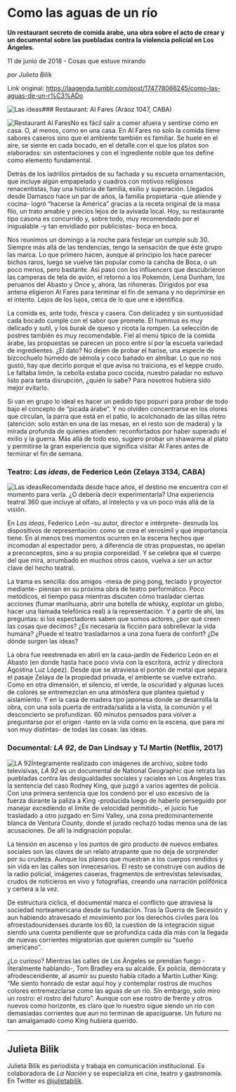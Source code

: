 # Como las aguas de un río

**Un restaurant secreto de comida árabe, una obra sobre el acto de crear y un documental sobre las puebladas contra la violencia policial en Los Ángeles.**

11 de junio de 2018 - Cosas que estuve mirando

_por Julieta Bilik_

Link original: https://laagenda.tumblr.com/post/174778066245/como-las-aguas-de-un-r%C3%ADo

![Las ideas](https://64.media.tumblr.com/dfbe247452ee7175ec51525bfe1be843/tumblr_inline_pa5yhlkqCA1t6q87u_500.jpg)### Restaurant: Al Fares (Aráoz 1047, CABA)

![Restaurant Al Fares](https://64.media.tumblr.com/9a5b73565daae0f0dff3df371076f9e5/tumblr_inline_pa5yhlcbFH1t6q87u_400.jpg)No es fácil salir a comer afuera y sentirse como en casa. O, al menos, como en una casa. En Al Fares no solo la comida tiene sabores caseros sino que el ambiente también es familiar. Se huele en el aire, se siente en cada bocado, en el detalle con el que los platos son elaborados: sin ostentaciones y con el ingrediente noble que los define como elemento fundamental.

Detrás de los ladrillos pintados de su fachada y su escueta ornamentación, que incluye algún empapelado y cuadros con motivos religiosos renacentistas, hay una historia de familia, exilio y superación. Llegados desde Damasco hace un par de años, la familia propietaria -que atiende y cocina- logró “hacerse la América” gracias a la receta original de la masa filo, un trato amable y precios lejos de la avivada local. Hoy, su restaurante tipo casona es concurrido y, sobre todo, muy recomendado por el inigualable -y tan envidiado por publicistas- boca en boca.

Nos reunimos un domingo a la noche para festejar un cumple sub 30. Siempre más allá de las tendencias, tengo la sensación de que éste grupo las marca. Lo que primero hacen, aunque al principio los hace parecer bichos raros, luego se vuelve tan popular como la cancha de Boca, o un poco menos, pero bastante. Así pasó con los influencers que descubrieron las camperas de tela de avión, el retorno a los Pokemón, Lena Dunham, los peruanos del Abasto y Once y, ahora, las riñoneras. Dirigidos por esa antena eligieron Al Fares para terminar el fin de semana y no deprimirse en el intento. Lejos de los lujos, cerca de lo que une e identifica. 

La comida es, ante todo, fresca y casera. Con delicadez y sin suntuosidad cada bocado cumple con el sabor que promete. El hummus es muy delicado y sutil, y los burak de queso y ricota la rompen. La selección de postres también es muy recomendable. Fiel al menú típico de la comida árabe, las propuestas se parecen un poco entre sí por la escueta variedad de ingredientes. ¿El dato? No dejen de probar el harise, una especie de bizcochuelo húmedo de sémola y coco bañado en almíbar. Lo que no nos gustó, hay que decirlo porque el que avisa no traiciona, es el keppe crudo. Le faltaba limón, la cebolla estaba poco cocida, nuestro paladar no estuvo listo para tanta disrupción, ¿quién lo sabe? Para nosotros hubiera sido mejor evitarlo.

Si van en grupo lo ideal es hacer un pedido tipo popurrí para probar de todo bajo el concepto de “picada árabe”. Y no olviden concentrarse en los olores que circulan, la parra que está en el patio, lo acolchonado de las sillas retro (atención: solo están en una de las mesas, en el resto son de madera) y la mirada profunda de quienes atienden: reconfortados por haber superado el exilio y la guerra. Más allá de todo eso, sugiero probar un shawarma al plato y permitirse la gran experiencia que significa visitar Al Fares antes de terminar el fin de semana.

### Teatro: *Las ideas*, de Federico León (Zelaya 3134, CABA)

![Las ideas](https://64.media.tumblr.com/030f5b318ba6fc31be6e734ed1a8f3b9/tumblr_inline_pa5yhmWBKm1t6q87u_400.jpg)Recomendada desde hace años, el destino me encuentra con el momento para verla. ¿O debería decir experimentarla? Una experiencia teatral 360 que incluye al olfato, al intelecto y va un poco más allá de la visión.

En *Las ideas*, Federico León -su autor, director e intérprete- desnuda los dispositivos de representación: como se crea el verosímil y qué importancia tiene. En al menos tres momentos ocurren en la escena hechos que incomodan al espectador pero, a diferencia de otras propuestas, no apelan a preconceptos, sino a su propia corporeidad. Y se celebra que el cuerpo del que mira, arrumbado en muchos otros casos, vuelva a ser un actor clave del hecho teatral.

La trama es sencilla: dos amigos -mesa de ping pong, teclado y proyector mediante- piensan en su próxima obra de teatro performático. Poco metódicos, el tiempo pasa mientras discuten cómo trasladar ciertas acciones (fumar marihuana, abrir una botella de whisky, explotar un globo, hacer una llamada telefónica real) a la representación. Y a partir de ahí, las preguntas: si los espectadores saben que somos actores, ¿por qué creen las cosas que decimos? ¿Es necesaria la ficción para sobrellevar la vida humana? ¿Puede el teatro trasladarnos a una zona fuera de confort? ¿De dónde surgen las ideas?

La obra fue reestrenada en abril en la casa-jardín de Federico León en el Abasto (en donde hasta hace poco vivía con la escritora, actriz y directora Agostina Luz López). Desde que se atraviesa el portón de metal que separa el pasaje Zelaya de la propiedad privada, el ambiente se vuelve extraño. Como en otra dimensión, el silencio, el verde, la oscuridad y algunas luces de colores se entremezclan en una atmósfera que plantea quietud y aislamiento. Y en la casa de madera tipo japonesa donde se desarrolla la obra, con una sola puerta de entrada/salida a la vista, la comunión y el desconcierto se profundizan. 60 minutos pensados para volver a preguntarse por el origen -tanto en la vida como en la escena, que para mí son muy distintas- de todas las cosas: las ideas.

### Documental: *LA 92*, de Dan Lindsay y TJ Martin (Netflix, 2017)

![LA 92](https://64.media.tumblr.com/cadb5715e1d6c367fadd91e9d7645369/tumblr_inline_pa5yhmAenR1t6q87u_400.jpg)Íntegramente realizado con imágenes de archivo, sobre todo televisivas, *LA 92* es un documental de National Geographic que retrata las puebladas contra las desigualdades sociales y raciales en Los Ángeles tras la sentencia del caso Rodney King, que juzgó a varios agentes de policía. Con una primera sentencia que los condenó por el uso excesivo de la fuerza durante la paliza a King -producida luego de haberlo perseguido por manejar excediendo el límite de velocidad permitido-, el juicio fue trasladado a otro juzgado en Simi Valley, una zona predominantemente blanca de Ventura County, donde el jurado rechazó todas menos una de las acusaciones. De allí la indignación popular. 

La tensión en ascenso y los puntos de giro producto de nuevos embates sociales son las claves de un relato atrapante que no deja de sorprender por su crudeza. Aunque los planos que muestran a los cuerpos rendidos y sin vida en las calles son innecesarios. El resto se construye con audios de la radio policial, imágenes caseras, fragmentos de entrevistas televisadas, crudos de noticieros en vivo y fotografías, creando una narración polifónica y certera a la vez. 

De estructura cíclica, el documental marca el conflicto que atraviesa la sociedad norteamericana desde su fundación. Tras la Guerra de Secesión y aun habiendo atravesado el movimiento por los derechos civiles para los afroestadounidenses durante los 60, la cuestión de la integración sigue siendo una cuenta pendiente que se profundiza cada día más con la llegada de nuevas corrientes migratorias que quieren cumplir su “sueño americano”.

¿Lo curioso? Mientras las calles de Los Ángeles se prendían fuego -literalmente hablando-, Tom Bradley era su alcalde. Ex policía, demócrata y afrodescendiente, al asumir su puesto había citado a Martin Luther King: “Me siento honrado de estar aquí hoy y contemplar rostros de muchos colores entremezclarse como las aguas de un río. Sin embargo, solo miro un rostro: el rostro del futuro”. Aunque con ese rostro de frente y otros nuevos como horizonte, es claro que lo nuestro sigue siendo un río con demasiadas corrientes que aun no terminan de apaciguarse. Un futuro no tan amalgamado como King hubiera querido.

  




---

 Julieta Bilik
--------------

 Julieta Bilik es periodista y trabaja en comunicación institucional. Es colaboradora de *La Nación* y se especializa en cine, teatro y gastronomía. En Twitter es [@julietabilik](https://twitter.com/julietabilik). 

